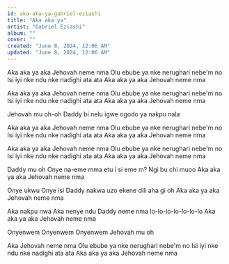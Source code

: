 ```yaml
---
id: aka-aka-ya-gabriel-eziashi
title: "Aka aka ya"
artist: "Gabriel Eziashi"
album: ""
cover: ""
created: "June 8, 2024, 12:06 AM"
updated: "June 8, 2024, 12:06 AM"
---
```


Aka aka ya aka Jehovah neme nma
Olu ebube ya nke nerughari nebe'm no
Isi iyi nke ndu nke nadighi ata ata
Aka aka ya aka Jehovah neme nma

Aka aka ya aka Jehovah neme nma
Olu ebube ya nke nerughari nebe'm no
Isi iyi nke ndu nke nadighi ata ata
Aka aka ya aka Jehovah neme nma

Jehovah mu oh-oh
Daddy bi nelu igwe ogodo ya nakpu nala

Aka aka ya aka Jehovah neme nma
Olu ebube ya nke nerughari nebe'm no
Isi iyi nke ndu nke nadighi ata ata
Aka aka ya aka Jehovah neme nma

Aka aka ya aka Jehovah neme nma
Olu ebube ya nke nerughari nebe'm no
Isi iyi nke ndu nke nadighi ata ata
Aka aka ya aka Jehovah neme nma

Daddy mu oh
Onye na-eme mma etu i si eme m?
Ngi bu chi muoo
Aka aka ya aka Jehovah neme nma

Onye ukwu
Onye isi
Daddy nakwa uzo ekene dili aha gi oh
Aka aka ya aka Jehovah neme nma

Aka nakpu nwa
Aka nenye ndu
Daddy neme nma lo-lo-lo-lo-lo-lo-lo
Aka aka ya aka Jehovah neme nma

Onyenwem
Onyenwem
Onyenwem
Jehovah mu oh

Aka Jehovah neme nma
Olu ebube ya nke nerughari nebe'm no
Isi iyi nke ndu nke nadighi ata ata
Aka aka ya aka Jehovah neme nma